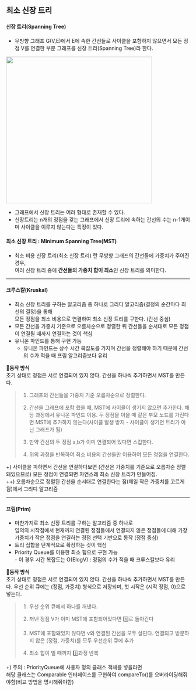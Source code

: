 ## 최소 신장 트리  
  
  
#### 신장 트리(Spanning Tree)  
  - 무방향 그래프 G(V,E)에서 E에 속한 간선들로 사이클을 포함하지 않으면서 모든 정점 V를 연결한 부분 그래프를 신장 트리(Spanning Tree)라 한다.  
<img src="https://github.com/hanseul9/algorithm/assets/102939057/fa832427-3546-4bbe-8936-77d4336e29b3" width="400">
  
  - 그래프에서 신장 트리는 여러 형태로 존재할 수 있다.
  - 신장트리는 n개의 정점을 갖는 그래프에서 신장 트리에 속하는 간선의 수는 n-1개이며 사이클을 이루지 않는다는 특징이 있다.
  
#### 최소 신장 트리 : Minimum Spanning Tree(MST)  
  - 최소 비용 신장 트리(최소 신장 트리) 란 무방향 그래프의 간선들에 가중치가 주어진 경우,  
    여러 신장 트리 중에 **간선들의 가중치 합이 최소**인 신장 트리를 의미한다.
  
  
---
#### 크루스칼(Kruskal)
  - 최소 신장 트리를 구하는 알고리즘 중 하나로 그리디 알고리즘(결정의 순간마다 최선의 결정)을 통해  
    모든 정점을 최소 비용으로 연결하여 최소 신장 트리를 구한다. (간선 중심)
  - 모든 간선을 가중치 기준으로 오름차순으로 정렬한 뒤 간선들을 순서대로 모든 정점이 연결될 때까지 연결하는 것이 핵심
  - 유니온 파인드를 통해 구현 가능
    - 유니온 파인드는 상수 시간 복잡도를 가지며 간선을 정렬해야 하기 때문에 간선의 수가 적을 때 프림 알고리즘보다 유리
  
**🌱동작 방식**  
초기 상태로 정점은 서로 연결되어 있지 않다. 간선을 하나씩 추가하면서 MST를 만든다.
> 1. 그래프의 간선들을 가중치 기준 오름차순으로 정렬한다.
>    
> 2. 간선을 그래프에 포함 했을 때, MST에 사이클이 생기지 않으면 추가한다.
>    해당 과정에서 유니온 파인드 이용. 두 정점을 이을 때 같은 부모 노드를 가진다면 MST에 추가하지 않는다(사이클 발생 방지 - 사이클이 생기면 트리가 아닌 그래프가 됨)
> 
> 3. 만약 간선의 두 정점 a,b가 이미 연결되어 있다면 스킵한다.
>
> 4. 위의 과정을 반복하여 최소 비용의 간선들만 이용하여 모든 정점을 연결한다. 

+) 사이클을 피하면서 간선을 연결하다보면 (간선은 가중치를 기준으로 오름차순 정렬돼있으므로) 모든 정점이 연결되면 자연스레 최소 신장 트리가 만들어짐.  
++) 오름차순으로 정렬된 간선을 순서대로 연결한다는 점(제일 작은 가중치를 고르게됨)에서 그리디 알고리즘
  
---
  
#### 프림(Prim)  
  - 마찬가지로 최소 신장 트리를 구하는 알고리즘 중 하나로  
    임의의 시작점에서 현재까지 연결된 정점들에서 연결되지 않은 정점들에 대해 가장 가중치가 작은 정점을 연결하는 정점 선택 기반으로 동작 (정점 중심)
  -  트리 집합을 단계적으로 확장하는 것이 핵심
  -  Priority Queue를 이용한 최소 힙으로 구현 가능  
    - 이 경우 시간 복잡도는 O(ElogV) : 정점의 수가 적을 때 크루스칼보다 유리   
  
**🌱동작 방식**  
초기 상태로 정점은 서로 연결되어 있지 않다. 간선을 하나씩 추가하면서 MST를 만든다.
우선 순위 큐에는 (정점, 가중치) 형식으로 저장되며, 첫 시작은 (시작 정점, 0)으로 넣는다.
> 1. 우선 순위 큐에서 하나를 꺼낸다.
>    
> 2. 꺼낸 정점 V가 이미 MST에 포함되어있다면 1️⃣로 돌아간다
>    
> 3. MST에 포함돼있지 않다면 v와 연결된 간선을 모두 살핀다. 연결되고 방문하지 않은 (정점, 가중치)를 모두 우선순위 큐에 추가 
> 
> 4. 최소 힙이 빌 때까지 3️⃣과정 반복 
  
  
+) 주의 : PriorityQueue에 사용자 정의 클래스 객체를 넣을라면  
     해당 클래스는 Comparable 인터페이스를 구현하여 compareTo()를 오버라이딩해줘야함(비교 방법을 명시해줘야함)


